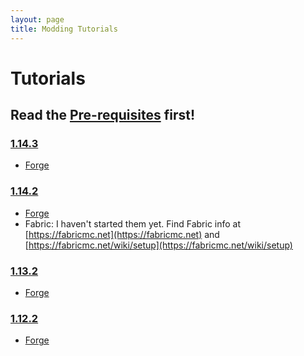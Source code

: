 ```yaml
---
layout: page
title: Modding Tutorials
---
```


# Tutorials
## Read the [Pre-requisites](https://cadiboo.github.io/tutorials/Pre-requisites) first!

### [1.14.3](https://cadiboo.github.io/tutorials/1.14.3/)
- [Forge](https://cadiboo.github.io/tutorials/1.14.3/forge/)

### [1.14.2](https://cadiboo.github.io/tutorials/1.14.2/)
- [Forge](https://cadiboo.github.io/tutorials/1.14.2/forge/)
- Fabric: I haven't started them yet. Find Fabric info at [https://fabricmc.net](https://fabricmc.net) and [https://fabricmc.net/wiki/setup](https://fabricmc.net/wiki/setup)

### [1.13.2](https://cadiboo.github.io/tutorials/1.13.2/)
- [Forge](https://cadiboo.github.io/tutorials/1.13.2/forge/)

### [1.12.2](https://cadiboo.github.io/tutorials/1.12.2/)
- [Forge](https://cadiboo.github.io/tutorials/1.12.2/)
